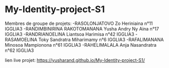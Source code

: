 # My-Identity-project-S1
Membres de groupe de projets:
-RASOLONJATOVO Zo Heriniaina n°11 IGGLIA3
-RANDIMBINIRINA RAKOTOMANANA Yusha Andry Ny Aina n°17 IGGLIA3
-RANDRIANOELINA Liantsoa Harimisa n°42 IGGLIA3
-RASAMOELINA Toky Sandratra Miharimamy n°6 IGGLIA3
-RAFALIMANANA Minosoa Mampionona n°61 IGGLIA3
-RAHELIMALALA Anja Nasandratra n°62 IGGLIA3

lien live projet:  https://yusharand.github.io/My-Identity-project-S1/
